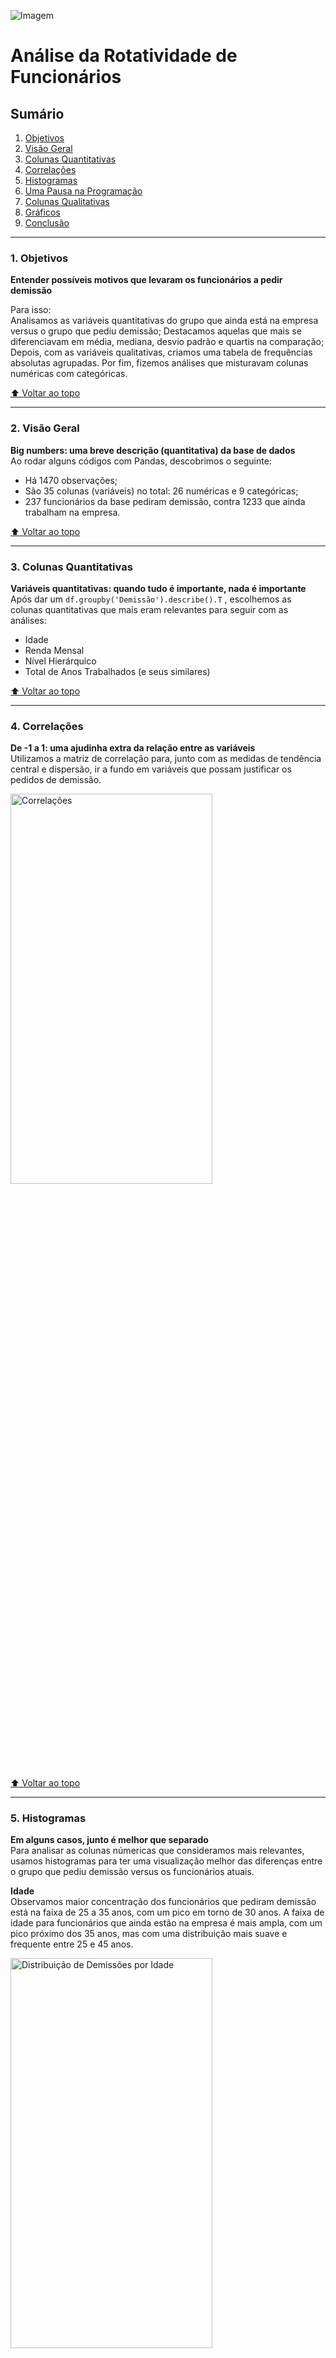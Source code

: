 ![Imagem](https://github.com/FelpsMartini/analise-demissoes/blob/main/imagens/%23%201%20Capa.jpg)

# **Análise da Rotatividade de Funcionários**

## Sumário
1. [Objetivos](#1-objetivos)
2. [Visão Geral](#2-visão-geral)
3. [Colunas Quantitativas](#3-colunas-quantitativas)
4. [Correlações](#4-correlações)
5. [Histogramas](#5-histogramas)
6. [Uma Pausa na Programação](#6-uma-pausa-na-programação)
7. [Colunas Qualitativas](#7-colunas-qualitativas)
8. [Gráficos](#8-gráficos)
9. [Conclusão](#9-conclusão)

---

### 1. Objetivos
**Entender possíveis motivos que levaram os funcionários a pedir demissão**  

Para isso:  
Analisamos as variáveis quantitativas do grupo que ainda está na empresa versus o grupo que pediu demissão;
Destacamos aquelas que mais se diferenciavam em média, mediana, desvio padrão e quartis na comparação;
Depois, com as variáveis qualitativas, criamos uma tabela de frequências absolutas agrupadas.
Por fim, fizemos análises que misturavam colunas numéricas com categóricas.

    

[⬆️ Voltar ao topo](#análise-da-rotatividade-de-funcionários)

---

### 2. Visão Geral
**Big numbers: uma breve descrição (quantitativa) da base de dados**   
Ao rodar alguns códigos com Pandas, descobrimos o seguinte:
- Há 1470 observações;  
- São 35 colunas (variáveis) no total: 26 numéricas e 9 categóricas;  
- 237 funcionários da base pediram demissão, contra 1233 que ainda trabalham na empresa.

[⬆️ Voltar ao topo](#análise-da-rotatividade-de-funcionários)

---

### 3. Colunas Quantitativas
**Variáveis quantitativas: quando tudo é importante, nada é importante**  
Após dar um `df.groupby('Demissão').describe().T` , escolhemos as colunas quantitativas que mais eram relevantes para seguir com as análises:  
- Idade   
- Renda Mensal  
- Nível Hierárquico  
- Total de Anos Trabalhados (e seus similares)  


[⬆️ Voltar ao topo](#análise-da-rotatividade-de-funcionários)

---

### 4. Correlações
**De -1 a 1: uma ajudinha extra da relação entre as variáveis**  
Utilizamos a matriz de correlação para, junto com as medidas de tendência central e dispersão, ir a fundo em variáveis que possam justificar os pedidos de demissão.

<img src="https://github.com/FelpsMartini/analise-demissoes/blob/main/imagens/%23%206%20Correla%C3%A7%C3%B5es.jpg" width="80%" height="40%" alt="Correlações">

[⬆️ Voltar ao topo](#análise-da-rotatividade-de-funcionários)

---

### 5. Histogramas
**Em alguns casos, junto é melhor que separado**  
Para analisar as colunas númericas que consideramos mais relevantes, usamos histogramas para ter uma visualização melhor das diferenças entre o grupo que pediu demissão versus os funcionários atuais.

**Idade**  
Observamos maior concentração dos funcionários que pediram demissão está na faixa de 25 a 35 anos, com um pico em torno de 30 anos.
A faixa de idade para funcionários que ainda estão na empresa é mais ampla, com um pico próximo dos 35 anos, mas com uma distribuição mais suave e frequente entre 25 e 45 anos.  

<img src="https://github.com/FelpsMartini/analise-demissoes/blob/main/imagens/%23%208%20Idade.jpg" width="80%" height="40%" alt="Distribuição de Demissões por Idade">

**Renda Mensal**  
A maioria dos funcionários que pediram demissão tem uma renda mensal concentrada abaixo de R$ 5.000,00

Embora a maioria dos funcionários que continuam na empresa também esteja concentrada em faixas salariais mais baixas, a distribuição é um pouco mais dispersa e há uma quantidade notável de funcionários com renda acima de R$ 10.000,00 e até em torno de R$ 20.000,00

<img src="https://github.com/FelpsMartini/analise-demissoes/blob/main/imagens/%23%209%20Renda%20Mensal.jpg" width="80%" height="40%" alt="Correlações">

**Anos Trabalhados**  
A maioria dos funcionários que pediram demissão tem menos de 5 anos de empresa. Isso é evidenciado pela alta concentração de pedidos de demissão entre 0 e 5 anos de tempo de serviço

Para os funcionários que permanecem, a distribuição é mais equilibrada, mas ainda há uma concentração significativa nos primeiros anos de trabalho, especialmente entre 0 e 10 anos

<img src="https://github.com/FelpsMartini/analise-demissoes/blob/main/imagens/%23%2010%20Anos%20Trabalhados.jpg" width="80%" height="40%" alt="Correlações">  

**Anos Trabalhados com o atual gestor**  
A maior parte dos funcionários que pediram demissão trabalhou com o atual gestor por menos de 2 anos
Para os funcionários que ainda estão na empresa, há muitos funcionários na faixa de 0 a 3 anos com o gestor atual
Além disso, há períodos mais longos (5 a 10 anos), sugerindo que uma relação sólida e duradoura com o gestor pode estar associada à retenção

<img src="https://github.com/FelpsMartini/analise-demissoes/blob/main/imagens/%23%2011%20Anos%20Trabalhados%20com%20o%20atual%20gestor.jpg" width="80%" height="40%" alt="Correlações">


[⬆️ Voltar ao topo](#análise-da-rotatividade-de-funcionários)

---

### 6. Uma Pausa na Programação
**Nível Hierárquico: uma variável quanti ou quali? Eis a questão**  
A maior parte dos pedidos de demissão vem de funcionários no Nível Hierárquico 1, com uma quantidade de demissões muito superior aos demais níveis

Já nos funcionários que ainda estão na empresa, o destaque está no Nível 2, que possui a maior quantidade de funcionários retidos

<img src="https://github.com/FelpsMartini/analise-demissoes/blob/main/imagens/%23%2012%20Uma%20pausa%20na%20programa%C3%A7%C3%A3o.jpg" width="80%" height="40%" alt="Correlações">

[⬆️ Voltar ao topo](#análise-da-rotatividade-de-funcionários)

---

### 7. Colunas Qualitativas
**Variáveis Categóricas: frequências, contagens e proporções**  
Decidimos investigar todas as colunas qualitativas:  
- Viagem de Negócios  
- Departamento  
- Área de Formação  
- Cargo  
- Estado Civil  
- Faz Hora Extra  

[⬆️ Voltar ao topo](#análise-da-rotatividade-de-funcionários)

---

### 8. Gráficos  
**Viagem de Negócios**  
A tabela abaixo do gráfico destaca que, mesmo com uma quantidade absoluta de funcionários que “viaja raramente” e “não viaja”, a taxa de demissão é mais alta no grupo que “viaja frequentemente”.

<img src="https://github.com/FelpsMartini/analise-demissoes/blob/main/imagens/%23%2014%20Viagem%20de%20Neg%C3%B3cios.jpg" width="80%" height="40%" alt="Correlações">

**Departamento:**  
Proporcionalmente, os funcionários do Departamento de Vendas são mais propensos a pedir demissão em comparação com os outros departamentos.  
<img src="https://github.com/FelpsMartini/analise-demissoes/blob/main/imagens/%23%2015%20Departamento.jpg" width="80%" height="40%" alt="Correlações">

**Área de Formação**  
RH apresenta a maior razão de pedidos de demissão (0.350), o que indica que, funcionários com esta formação são mais propensos a um turnover.  
Com uma razão de demissão de 0.320, Ensino Técnico é a segunda área com a maior proporção de pedidos de demissão
<img src="https://github.com/FelpsMartini/analise-demissoes/blob/main/imagens/%23%2016%20%C3%81rea%20de%20Forma%C3%A7%C3%A3o.jpg" width="80%" height="40%" alt="Correlações">

**Cargo**  
Representante de Vendas apresenta a maior razão de demissão (0.660), indicando que funcionários neste cargo  têm uma chance significativamente maior de sair da empresa.
Esse alto índice pode estar relacionado a pressões de metas, ambiente de trabalho competitivo ou uma reestruturação no setor comercial da empresa.
<img src="https://github.com/FelpsMartini/analise-demissoes/blob/main/imagens/%23%2017%20Cargo.jpg" width="80%" height="40%" alt="Correlações">

**Estado Civil**  
A categoria "Solteiro" apresenta a maior razão de demissão (0.342857), indicando que, proporcionalmente, pessoas com este status têm uma chance significativamente maior de pedir demissão.

Isso pode sugerir que elas têm mais flexibilidade quanto a mudança de emprego, pois tem menos vínculos ou compromissos que tornariam a estabilidade no emprego uma prioridade.
<img src="https://github.com/FelpsMartini/analise-demissoes/blob/main/imagens/%23%2018%20Estado%20Civil.jpg" width="80%" height="40%" alt="Correlações">

**Faz Hora Extra**  
A proporção de demissão entre os funcionários que fazem hora extra é significativamente maior. Eles têm quase quatro vezes mais chance de pedir demissão

Isso sugere que a prática de fazer hora extra pode estar relacionada ao aumento de pedidos de demissão, possivelmente devido ao desgaste, ao aumento de carga de trabalho, por exemplo

<img src="https://github.com/FelpsMartini/analise-demissoes/blob/main/imagens/%23%2019%20Faz%20hora%20extra.jpg" width="80%" height="40%" alt="Correlações">

[⬆️ Voltar ao topo](#análise-da-rotatividade-de-funcionários)

---

### 9. Conclusão
**E o que concluímos?**  
A análise revelou insights importantes sobre os fatores que levam os funcionários a pedirem demissão

Identificamos que departamentos de P&D (na figura do Técnico de Laboratório) e Vendas (Representante de Vendas), que fazem muitas horas extras ou viajam frequentemente, estão mais propensos a pedir demissão

[⬆️ Voltar ao topo](#análise-da-rotatividade-de-funcionários)


